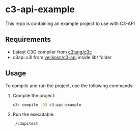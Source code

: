 # c3-api-example
This repo is containing an example project to use with C3-API

## Requirements
- Latest C3C compiler from [c3lang/c3c](https://github.com/c3lang/c3c/releases/tag/latest)
- c3api.c3l from [velikoss/c3-api](https://github.com/velikoss/c3-api/releases) inside lib/ folder

## Usage

To compile and run the project, use the following commands:

1. Compile the project:
   ```bash
   c3c compile -O3 c3-api-example
   ```

2. Run the executable:
   ```bash
   ./c3apitest
   ```
